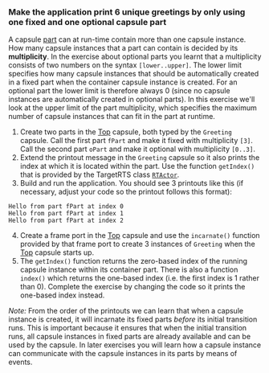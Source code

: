 ### Make the application print 6 unique greetings by only using one fixed and one optional capsule part

A capsule [part](https://secure-dev-ops.github.io/code-realtime/art-lang/#part) can at run-time contain more than one capsule instance. How many capsule instances that a part can contain is decided by its **multiplicity**. In the exercise about optional parts you learnt that a multiplicity consists of two numbers on the syntax `[lower..upper]`. The lower limit specifies how many capsule instances that should be automatically created in a fixed part when the container capsule instance is created. For an optional part the lower limit is therefore always 0 (since no capsule instances are automatically created in optional parts). In this exercise we'll look at the upper limit of the part multiplicity, which specifies the maximum number of capsule instances that can fit in the part at runtime.

1. Create two parts in the <a class="open-file-link" href="Top.art">Top</a> capsule, both typed by the `Greeting` capsule. Call the first part `fPart` and make it fixed with multiplicity `[3]`. Call the second part `oPart` and make it optional with multiplicity `[0..3]`. 
2. Extend the printout message in the `Greeting` capsule so it also prints the index at which it is located within the part. Use the function `getIndex()` that is provided by the TargetRTS class [`RTActor`](https://secure-dev-ops.github.io/code-realtime/targetrts-api/class_r_t_actor.html).
3. Build and run the application. You should see 3 printouts like this (if necessary, adjust your code so the printout follows this format):

```shell
Hello from part fPart at index 0
Hello from part fPart at index 1
Hello from part fPart at index 2
```

4. Create a frame port in the <a class="open-file-link" href="Top.art">Top</a> capsule and use the `incarnate()` function provided by that frame port to create 3 instances of `Greeting` when the <a class="open-file-link" href="Top.art">Top</a> capsule starts up.
5. The `getIndex()` function returns the zero-based index of the running capsule instance within its container part. There is also a function `index()` which returns the one-based index (i.e. the first index is 1 rather than 0). Complete the exercise by changing the code so it prints the one-based index instead.

_Note:_ From the order of the printouts we can learn that when a capsule instance is created, it will incarnate its fixed parts *before* its initial transition runs. This is important because it ensures that when the initial transition runs, all capsule instances in fixed parts are already available and can be used by the capsule. In later exercises you will learn how a capsule instance can communicate with the capsule instances in its parts by means of events.